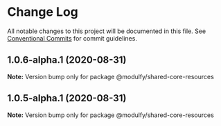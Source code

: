 # Change Log

All notable changes to this project will be documented in this file.
See [Conventional Commits](https://conventionalcommits.org) for commit guidelines.

## 1.0.6-alpha.1 (2020-08-31)

**Note:** Version bump only for package @modulfy/shared-core-resources





## 1.0.5-alpha.1 (2020-08-31)

**Note:** Version bump only for package @modulfy/shared-core-resources
